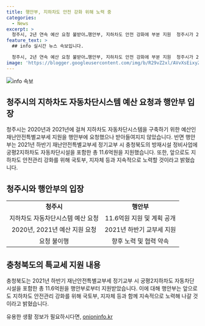 ```yaml
---
title: 행안부, 지하차도 안전 강화 위해 노력 중
categories:
  - News
excerpt: >
  청주시, 2년 연속 예산 요청 불받아…행안부, 지하차도 안전 강화에 부분 지원  청주시가 2020년과 2021년에 걸쳐 지하차도 자동차단 시스템을 구축하기 위한 예산 지원을 요청했으나, 행안부는 받아들이지 않았다. 행안부는 2021년 하반기에 궁평2지하차도 자동차단시설을 포함한 사업에 5억원을 특별교부세로 지원했으며, 앞으로도 안전 관리를 강화하기 위해 노력할 예정이다. (자료출처=정책브리핑 www.korea.kr)
feature_text: >
  ## info 실시간 뉴스 속보입니다.

  청주시, 2년 연속 예산 요청 불받아…행안부, 지하차도 안전 강화에 부분 지원  청주시가 2020년과 2021년에 걸쳐 지하차도 자동차단 시스템을 구축하기 위한 예산 지원을 요청했으나, 행안부는 받아들이지 않았다. 행안부는 2021년 하반기에 궁평2지하차도 자동차단시설을 포함한 사업에 5억원을 특별교부세로 지원했으며, 앞으로도 안전 관리를 강화하기 위해 노력할 예정이다. (자료출처=정책브리핑 www.korea.kr)
image: 'https://blogger.googleusercontent.com/img/b/R29vZ2xl/AVvXsEixyZcFfHzMRdzZMjFBmAUKJYCLCGyLL1o632UiGVXcaFdKo_bkvkuCioo0uUKlGfBVcT3P84aROyZIXSBEx3Aw5nCQ3pTgDom1WDC4m8eifvWiAmWEEVb4x6G_l8C0QH225ldMjyaFvpxGEBGNO37VmDTDMHGhJPq73UglMfDca1-0aw/s1600/blogspot.png'
---
```


<p><img src="https://blogger.googleusercontent.com/img/b/R29vZ2xl/AVvXsEixyZcFfHzMRdzZMjFBmAUKJYCLCGyLL1o632UiGVXcaFdKo_bkvkuCioo0uUKlGfBVcT3P84aROyZIXSBEx3Aw5nCQ3pTgDom1WDC4m8eifvWiAmWEEVb4x6G_l8C0QH225ldMjyaFvpxGEBGNO37VmDTDMHGhJPq73UglMfDca1-0aw/s1600/blogspot.png" alt="info 속보" /></p>

<h2 data-ke-size="size26">청주시의 지하차도 자동차단시스템 예산 요청과 행안부 입장</h2>

<p data-ke-size="size16">청주시는 2020년과 2021년에 걸쳐 지하차도 자동차단시스템을 구축하기 위한 예산인 재난안전특별교부세 지원을 행안부에 요청했으나 받아들여지지 않았습니다. 반면 행안부는 2021년 하반기 재난안전특별교부세 정기교부 시 충청북도의 방재시설 정비사업에 궁평2지하차도 자동차단시설을 포함한 총 11.6억원을 지원했습니다. 또한, 앞으로도 지하차도 안전관리 강화를 위해 국토부, 지자체 등과 지속적으로 노력할 것이라고 밝혔습니다.</p>

<h2 data-ke-size="size26">청주시와 행안부의 입장</h2>

<table>
    <tbody>
        <tr>
            <td style="text-align: center; height: 17px;"><b>청주시</b></td>
            <td style="text-align: center; height: 17px;"><b>행안부</b></td>
        </tr>
        <tr>
            <td style="text-align: center; height: 17px;">지하차도 자동차단시스템 예산 요청</td>
            <td style="text-align: center; height: 17px;">11.6억원 지원 및 계획 공개</td>
        </tr>
        <tr>
            <td style="text-align: center; height: 17px;">2020년, 2021년 예산 지원 요청</td>
            <td style="text-align: center; height: 17px;">2021년 하반기 교부세 지원</td>
        </tr>
        <tr>
            <td style="text-align: center; height: 17px;">요청 불이행</td>
            <td style="text-align: center; height: 17px;">향후 노력 및 협력 약속</td>
        </tr>
    </tbody>
</table>

<h2 data-ke-size="size26">충청북도의 특교세 지원 내용</h2>

<p data-ke-size="size16">충청북도는 2021년 하반기 재난안전특별교부세 정기교부 시 궁평2지하차도 자동차단시설을 포함한 총 11.6억원을 행안부로부터 지원받았습니다. 이에 대해 행안부는 앞으로도 지하차도 안전관리 강화를 위해 국토부, 지자체 등과 함께 지속적으로 노력해 나갈 것이라고 밝혔습니다.</p>
유용한 생활 정보가 필요하시다면, <a href="https://onioninfo.kr" rel="dofollow">onioninfo.kr</a>


